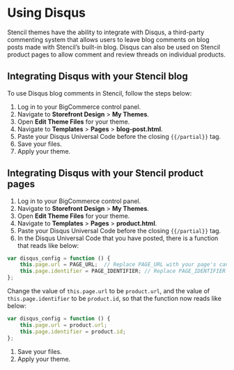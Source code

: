 # Using Disqus

Stencil themes have the ability to integrate with Disqus, a third-party commenting system that allows users to leave blog comments on blog posts made with Stencil’s built-in blog. Disqus can also be used on Stencil product pages to allow comment and review threads on individual products.

## Integrating Disqus with your Stencil blog

To use Disqus blog comments in Stencil, follow the steps below:

1. Log in to your BigCommerce control panel.
2. Navigate to **Storefront Design** > **My Themes**.
3. Open **Edit Theme Files** for your theme.
4. Navigate to **Templates** > **Pages** > **blog-post.html**.
5. Paste your Disqus Universal Code before the closing `{{/partial}}` tag.
6. Save your files.
7. Apply your theme.

## Integrating Disqus with your Stencil product pages

1. Log in to your BigCommerce control panel.
2. Navigate to **Storefront Design** > **My Themes**.
3. Open **Edit Theme Files** for your theme.
4. Navigate to **Templates** > **Pages** > **product.html**.
5. Paste your Disqus Universal Code before the closing `{{/partial}}` tag.
6. In the Disqus Universal Code that you have posted, there is a function that reads like below:


```js filename="Disqus universal code" showLineNumbers
var disqus_config = function () {
    this.page.url = PAGE_URL;  // Replace PAGE_URL with your page's canonical URL variable
    this.page.identifier = PAGE_IDENTIFIER; // Replace PAGE_IDENTIFIER with your page's unique identifier variable
};
```

Change the value of `this.page.url` to be `product.url`, and the value of `this.page.identifier` to be `product.id`, so that the function now reads like below:


```js filename="Disqus universal code final function" showLineNumbers
var disqus_config = function () {
    this.page.url = product.url;
    this.page.identifier = product.id;
};
```

1. Save your files.
2. Apply your theme.
